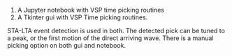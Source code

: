 1. A Jupyter notebook with VSP time picking routines
2. A Tkinter gui with VSP Time picking routines.

STA-LTA event detection is used in both. The detected pick can be tuned to a peak, or
the first motion of the direct arriving wave.
There is a manual picking option on both gui and notebook. 
